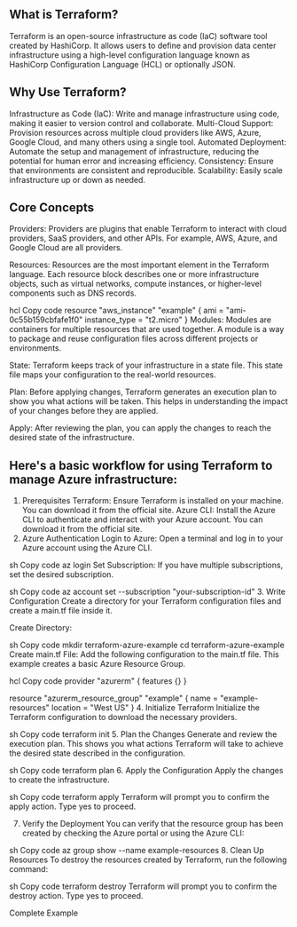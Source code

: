 ## What is Terraform?
Terraform is an open-source infrastructure as code (IaC) software tool created by HashiCorp. It allows users to define and provision data center infrastructure using a high-level configuration language known as HashiCorp Configuration Language (HCL) or optionally JSON.

## Why Use Terraform?
Infrastructure as Code (IaC): Write and manage infrastructure using code, making it easier to version control and collaborate.
Multi-Cloud Support: Provision resources across multiple cloud providers like AWS, Azure, Google Cloud, and many others using a single tool.
Automated Deployment: Automate the setup and management of infrastructure, reducing the potential for human error and increasing efficiency.
Consistency: Ensure that environments are consistent and reproducible.
Scalability: Easily scale infrastructure up or down as needed.
## Core Concepts
Providers: Providers are plugins that enable Terraform to interact with cloud providers, SaaS providers, and other APIs. For example, AWS, Azure, and Google Cloud are all providers.

Resources: Resources are the most important element in the Terraform language. Each resource block describes one or more infrastructure objects, such as virtual networks, compute instances, or higher-level components such as DNS records.

hcl
Copy code
resource "aws_instance" "example" {
  ami           = "ami-0c55b159cbfafe1f0"
  instance_type = "t2.micro"
}
Modules: Modules are containers for multiple resources that are used together. A module is a way to package and reuse configuration files across different projects or environments.

State: Terraform keeps track of your infrastructure in a state file. This state file maps your configuration to the real-world resources.

Plan: Before applying changes, Terraform generates an execution plan to show you what actions will be taken. This helps in understanding the impact of your changes before they are applied.

Apply: After reviewing the plan, you can apply the changes to reach the desired state of the infrastructure.


## Here's a basic workflow for using Terraform to manage Azure infrastructure:

1. Prerequisites
Terraform: Ensure Terraform is installed on your machine. You can download it from the official site.
Azure CLI: Install the Azure CLI to authenticate and interact with your Azure account. You can download it from the official site.
2. Azure Authentication
Login to Azure: Open a terminal and log in to your Azure account using the Azure CLI.

sh
Copy code
az login
Set Subscription: If you have multiple subscriptions, set the desired subscription.

sh
Copy code
az account set --subscription "your-subscription-id"
3. Write Configuration
Create a directory for your Terraform configuration files and create a main.tf file inside it.

Create Directory:

sh
Copy code
mkdir terraform-azure-example
cd terraform-azure-example
Create main.tf File: Add the following configuration to the main.tf file. This example creates a basic Azure Resource Group.

hcl
Copy code
provider "azurerm" {
  features {}
}

resource "azurerm_resource_group" "example" {
  name     = "example-resources"
  location = "West US"
}
4. Initialize Terraform
Initialize the Terraform configuration to download the necessary providers.

sh
Copy code
terraform init
5. Plan the Changes
Generate and review the execution plan. This shows you what actions Terraform will take to achieve the desired state described in the configuration.

sh
Copy code
terraform plan
6. Apply the Configuration
Apply the changes to create the infrastructure.

sh
Copy code
terraform apply
Terraform will prompt you to confirm the apply action. Type yes to proceed.

7. Verify the Deployment
You can verify that the resource group has been created by checking the Azure portal or using the Azure CLI:

sh
Copy code
az group show --name example-resources
8. Clean Up Resources
To destroy the resources created by Terraform, run the following command:

sh
Copy code
terraform destroy
Terraform will prompt you to confirm the destroy action. Type yes to proceed.

Complete Example
